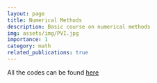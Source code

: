 ```yaml
---
layout: page
title: Numerical Methods
description: Basic course on numerical methods
img: assets/img/PVI.jpg
importance: 1
category: math
related_publications: true
---
```

All the codes can be found [here](https://mpenar.github.io/NumericalMethods/docs/index.html)